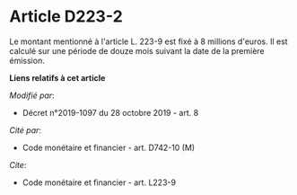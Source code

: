 # Article D223-2

Le montant mentionné à l'article L. 223-9 est fixé à 8 millions d'euros. Il est calculé sur une période de douze mois suivant
la date de la première émission.

**Liens relatifs à cet article**

_Modifié par_:

  - Décret n°2019-1097 du 28 octobre 2019 - art. 8

_Cité par_:

  - Code monétaire et financier - art. D742-10 (M)

_Cite_:

  - Code monétaire et financier - art. L223-9
